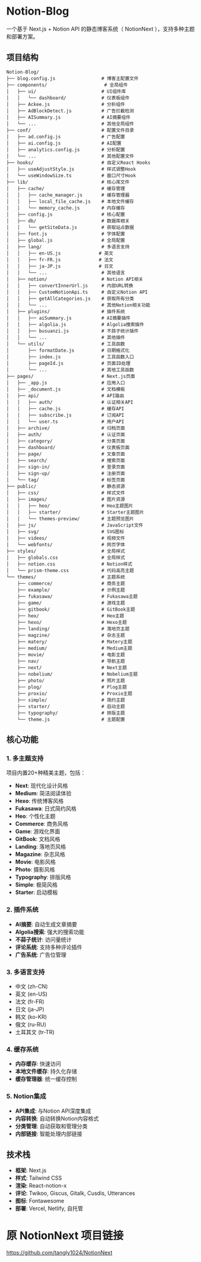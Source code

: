 # Notion-Blog

一个基于 Next.js + Notion API 的静态博客系统（ NotionNext ），支持多种主题和部署方案。

## 项目结构

```
Notion-Blog/
├── blog.config.js                 # 博客主配置文件
├── components/                     # 全局组件
│   ├── ui/                        # UI组件库
│   │   └── dashboard/             # 仪表板组件
│   ├── Ackee.js                   # 分析组件
│   ├── AdBlockDetect.js           # 广告拦截检测
│   ├── AISummary.js               # AI摘要组件
│   └── ...                        # 其他全局组件
├── conf/                          # 配置文件目录
│   ├── ad.config.js               # 广告配置
│   ├── ai.config.js               # AI配置
│   ├── analytics.config.js        # 分析配置
│   └── ...                        # 其他配置文件
├── hooks/                         # 自定义React Hooks
│   ├── useAdjustStyle.js          # 样式调整Hook
│   └── useWindowSize.ts           # 窗口尺寸Hook
├── lib/                           # 核心库文件
│   ├── cache/                     # 缓存管理
│   │   ├── cache_manager.js       # 缓存管理器
│   │   ├── local_file_cache.js    # 本地文件缓存
│   │   └── memory_cache.js        # 内存缓存
│   ├── config.js                  # 核心配置
│   ├── db/                        # 数据库相关
│   │   └── getSiteData.js         # 获取站点数据
│   ├── font.js                    # 字体配置
│   ├── global.js                  # 全局配置
│   ├── lang/                      # 多语言支持
│   │   ├── en-US.js              # 英文
│   │   ├── fr-FR.js              # 法文
│   │   ├── ja-JP.js              # 日文
│   │   └── ...                    # 其他语言
│   ├── notion/                    # Notion API相关
│   │   ├── convertInnerUrl.js     # 内部URL转换
│   │   ├── CustomNotionApi.ts     # 自定义Notion API
│   │   ├── getAllCategories.js    # 获取所有分类
│   │   └── ...                    # 其他Notion相关功能
│   ├── plugins/                   # 插件系统
│   │   ├── aiSummary.js           # AI摘要插件
│   │   ├── algolia.js             # Algolia搜索插件
│   │   ├── busuanzi.js            # 不蒜子统计插件
│   │   └── ...                    # 其他插件
│   └── utils/                     # 工具函数
│       ├── formatDate.js          # 日期格式化
│       ├── index.js               # 工具函数入口
│       ├── pageId.js              # 页面ID处理
│       └── ...                    # 其他工具函数
├── pages/                         # Next.js页面
│   ├── _app.js                    # 应用入口
│   ├── _document.js               # 文档模板
│   ├── api/                       # API路由
│   │   ├── auth/                  # 认证相关API
│   │   ├── cache.js               # 缓存API
│   │   ├── subscribe.js           # 订阅API
│   │   └── user.ts                # 用户API
│   ├── archive/                   # 归档页面
│   ├── auth/                      # 认证页面
│   ├── category/                  # 分类页面
│   ├── dashboard/                 # 仪表板页面
│   ├── page/                      # 文章页面
│   ├── search/                    # 搜索页面
│   ├── sign-in/                   # 登录页面
│   ├── sign-up/                   # 注册页面
│   └── tag/                       # 标签页面
├── public/                        # 静态资源
│   ├── css/                       # 样式文件
│   ├── images/                    # 图片资源
│   │   ├── heo/                   # Heo主题图片
│   │   ├── starter/               # Starter主题图片
│   │   └── themes-preview/        # 主题预览图片
│   ├── js/                        # JavaScript文件
│   ├── svg/                       # SVG图标
│   ├── videos/                    # 视频文件
│   └── webfonts/                  # 网页字体
├── styles/                        # 全局样式
│   ├── globals.css                # 全局样式
│   ├── notion.css                 # Notion样式
│   └── prism-theme.css            # 代码高亮主题
└── themes/                        # 主题系统
    ├── commerce/                  # 商务主题
    ├── example/                   # 示例主题
    ├── fukasawa/                  # Fukasawa主题
    ├── game/                      # 游戏主题
    ├── gitbook/                   # GitBook主题
    ├── heo/                       # Heo主题
    ├── hexo/                      # Hexo主题
    ├── landing/                   # 落地页主题
    ├── magzine/                   # 杂志主题
    ├── matery/                    # Matery主题
    ├── medium/                    # Medium主题
    ├── movie/                     # 电影主题
    ├── nav/                       # 导航主题
    ├── next/                      # Next主题
    ├── nobelium/                  # Nobelium主题
    ├── photo/                     # 照片主题
    ├── plog/                      # Plog主题
    ├── proxio/                    # Proxio主题
    ├── simple/                    # 简约主题
    ├── starter/                   # 启动主题
    ├── typography/                # 排版主题
    └── theme.js                   # 主题配置
```

## 核心功能

### 1. 多主题支持
项目内置20+种精美主题，包括：
- **Next**: 现代化设计风格
- **Medium**: 简洁阅读体验
- **Hexo**: 传统博客风格
- **Fukasawa**: 日式简约风格
- **Heo**: 个性化主题
- **Commerce**: 商务风格
- **Game**: 游戏化界面
- **GitBook**: 文档风格
- **Landing**: 落地页风格
- **Magazine**: 杂志风格
- **Movie**: 电影风格
- **Photo**: 摄影风格
- **Typography**: 排版风格
- **Simple**: 极简风格
- **Starter**: 启动模板

### 2. 插件系统
- **AI摘要**: 自动生成文章摘要
- **Algolia搜索**: 强大的搜索功能
- **不蒜子统计**: 访问量统计
- **评论系统**: 支持多种评论插件
- **广告系统**: 广告位管理

### 3. 多语言支持
- 中文 (zh-CN)
- 英文 (en-US)
- 法文 (fr-FR)
- 日文 (ja-JP)
- 韩文 (ko-KR)
- 俄文 (ru-RU)
- 土耳其文 (tr-TR)

### 4. 缓存系统
- **内存缓存**: 快速访问
- **本地文件缓存**: 持久化存储
- **缓存管理器**: 统一缓存控制

### 5. Notion集成
- **API集成**: 与Notion API深度集成
- **内容转换**: 自动转换Notion内容格式
- **分类管理**: 自动获取和管理分类
- **内部链接**: 智能处理内部链接

## 技术栈

- **框架**: Next.js
- **样式**: Tailwind CSS
- **渲染**: React-notion-x
- **评论**: Twikoo, Giscus, Gitalk, Cusdis, Utterances
- **图标**: Fontawesome
- **部署**: Vercel, Netlify, 自托管

# 原 NotionNext 项目链接
https://github.com/tangly1024/NotionNext